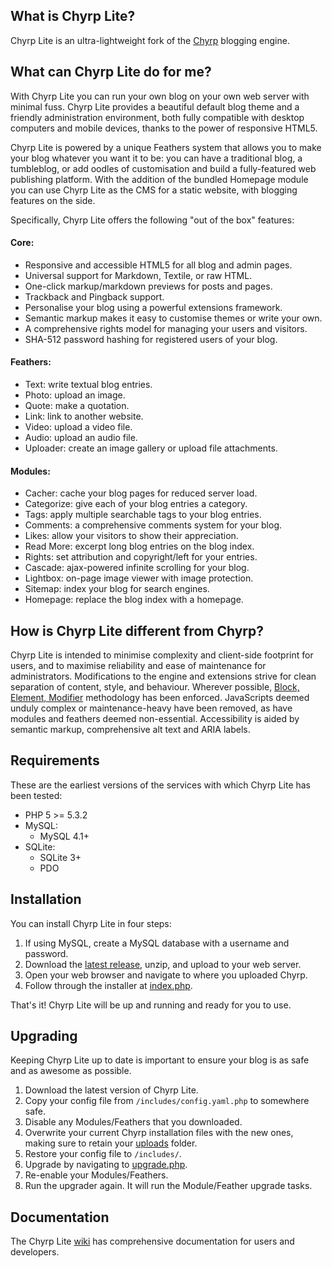 ## What is Chyrp Lite?

Chyrp Lite is an ultra-lightweight fork of the [Chyrp](http://chyrp.net/) blogging engine.

## What can Chyrp Lite do for me?
With Chyrp Lite you can run your own blog on your own web server with minimal fuss. Chyrp Lite provides a beautiful default blog theme and a friendly administration environment, both fully compatible with desktop computers and mobile devices, thanks to the power of responsive HTML5.

Chyrp Lite is powered by a unique Feathers system that allows you to make your blog whatever you want it to be: you can have a traditional blog, a tumbleblog, or add oodles of customisation and build a fully-featured web publishing platform. With the addition of the bundled Homepage module you can use Chyrp Lite as the CMS for a static website, with blogging features on the side.

Specifically, Chyrp Lite offers the following "out of the box" features:

#### Core:
* Responsive and accessible HTML5 for all blog and admin pages.
* Universal support for Markdown, Textile, or raw HTML.
* One-click markup/markdown previews for posts and pages.
* Trackback and Pingback support.
* Personalise your blog using a powerful extensions framework.
* Semantic markup makes it easy to customise themes or write your own.
* A comprehensive rights model for managing your users and visitors.
* SHA-512 password hashing for registered users of your blog.

#### Feathers:
* Text: write textual blog entries.
* Photo: upload an image.
* Quote: make a quotation.
* Link: link to another website.
* Video: upload a video file.
* Audio: upload an audio file.
* Uploader: create an image gallery or upload file attachments.

#### Modules:
* Cacher: cache your blog pages for reduced server load.
* Categorize: give each of your blog entries a category.
* Tags: apply multiple searchable tags to your blog entries.
* Comments: a comprehensive comments system for your blog.
* Likes: allow your visitors to show their appreciation.
* Read More: excerpt long blog entries on the blog index.
* Rights: set attribution and copyright/left for your entries.
* Cascade: ajax-powered infinite scrolling for your blog.
* Lightbox: on-page image viewer with image protection.
* Sitemap: index your blog for search engines.
* Homepage: replace the blog index with a homepage.

## How is Chyrp Lite different from Chyrp?
Chyrp Lite is intended to minimise complexity and client-side footprint for users, and to maximise reliability and ease of maintenance for administrators. Modifications to the engine and extensions strive for clean separation of content, style, and behaviour. Wherever possible, [Block, Element, Modifier](http://api.yandex.com/bem/) methodology has been enforced. JavaScripts deemed unduly complex or maintenance-heavy have been removed, as have modules and feathers deemed non-essential. Accessibility is aided by semantic markup, comprehensive alt text and ARIA labels.

## Requirements
These are the earliest versions of the services with which Chyrp Lite has been tested:

* PHP 5 >= 5.3.2
* MySQL:
  - MySQL 4.1+
* SQLite:
  - SQLite 3+
  - PDO

## Installation
You can install Chyrp Lite in four steps:

1. If using MySQL, create a MySQL database with a username and password.
2. Download the [latest release](https://github.com/xenocrat/chyrp-lite/releases), unzip, and upload to your web server.
3. Open your web browser and navigate to where you uploaded Chyrp.
4. Follow through the installer at [index.php](index.php).

That's it! Chyrp Lite will be up and running and ready for you to use.

## Upgrading
Keeping Chyrp Lite up to date is important to ensure your blog is as safe and as awesome as possible.

1. Download the latest version of Chyrp Lite.
2. Copy your config file from `/includes/config.yaml.php` to somewhere safe.
3. Disable any Modules/Feathers that you downloaded.
4. Overwrite your current Chyrp installation files with the new ones, making sure to retain your [uploads](uploads/) folder.
5. Restore your config file to `/includes/`.
6. Upgrade by navigating to [upgrade.php](upgrade.php).
7. Re-enable your Modules/Feathers.
8. Run the upgrader again. It will run the Module/Feather upgrade tasks.

## Documentation
The Chyrp Lite [wiki](https://github.com/xenocrat/chyrp-lite/wiki) has comprehensive documentation for users and developers.
